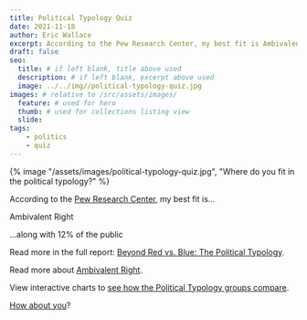 ```yaml
---
title: Political Typology Quiz
date: 2021-11-18
author: Eric Wallace
excerpt: According to the Pew Research Center, my best fit is Ambivalent Right.
draft: false
seo:
  title: # if left blank, title above used
  description: # if left blank, excerpt above used
  image: ../../img//political-typology-quiz.jpg
images: # relative to /src/assets/images/
  feature: # used for hero
  thumb: # used for collections listing view
  slide:
tags:
    - politics
    - quiz
---
```

{% image "/assets/images/political-typology-quiz.jpg", "Where do you fit in the political typology?" %}

According to the [Pew Research Center](https://www.pewresearch.org), my best fit is...

Ambivalent Right

...along with 12% of the public

Read more in the full report: [Beyond Red vs. Blue: The Political Typology](https://www.pewresearch.org/politics/2021/11/09/beyond-red-vs-blue-the-political-typology/).

Read more about [Ambivalent Right](https://www.pewresearch.org/politics/2021/11/09/ambivalent-right/).

View interactive charts to [see how the Political Typology groups compare](https://www.pewresearch.org/politics/interactives/political-typology-comparison-2021/).

[How about you](https://www.pewresearch.org/politics/quiz/political-typology/)?
